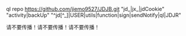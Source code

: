 ql repo https://github.com/jiemo9527/JDJB.git "jd_|jx_|jdCookie" "activity|backUp" "^jd[^_]|USER|utils|function|sign|sendNotify|ql|JDJR"

请不要传播！请不要传播！请不要传播！


